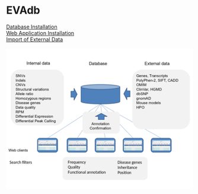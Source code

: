 # EVAdb
<a href="doc/readme_database_installation.txt">Database Installation</a><br>
<a href="doc/readme_web_application.txt">Web Application Installation</a><br>
<a href="doc/readme_import_external_data.txt">Import of External Data</a><br>
<br>
<img src="doc/EVAdb.png" alt="EVAdb">
